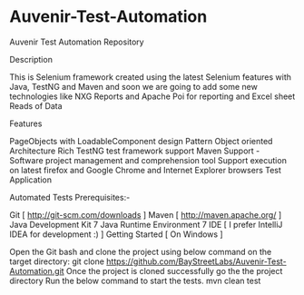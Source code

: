 # Auvenir-Test-Automation
Auvenir Test Automation Repository

Description

This is Selenium framework created using the latest Selenium features with Java, TestNG and Maven and soon we are going to add some new technologies like NXG Reports and Apache Poi for reporting and Excel sheet Reads of Data

Features

PageObjects with LoadableComponent design Pattern 
Object oriented Architecture
Rich TestNG test framework support 
Maven Support - Software project management and comprehension tool 
Support execution on latest firefox and Google Chrome and Internet Explorer browsers
Test Application



Automated Tests Prerequisites:-

Git [ http://git-scm.com/downloads ]
Maven [ http://maven.apache.org/ ]
Java Development Kit 7
Java Runtime Environment 7
IDE [ I prefer IntelliJ IDEA for development :) ]
Getting Started [ On Windows ]

Open the Git bash and clone the project using below command on the target directory: git clone https://github.com/BayStreetLabs/Auvenir-Test-Automation.git
Once the project is cloned successfully go the the project directory 
Run the below command to start the tests. mvn clean test
